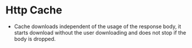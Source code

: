 # Http Cache

* Cache downloads independent of the usage of the response body, it starts download without the user downloading 
and does not stop if the body is dropped.